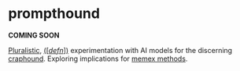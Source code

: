 # prompthound

**COMING SOON**

[Pluralistic](https://pluralistic.net), 
[(\[_defn_\])](https://en.wiktionary.org/wiki/pluralistic) experimentation
with AI models for the discerning
[craphound](https://craphound.com/place/Cory_Doctorow_-_Craphound.txt).
Exploring implications for [memex
methods](https://pluralistic.net/2021/05/09/the-memex-method/).

